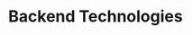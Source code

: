 ---
title: 'Backend Technologies'
skillList: ['NodeJS', 'Java', 'PHP', 'MongoDB', 'MySQL']
type: 'skills'
order: 3
---